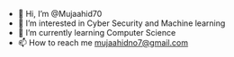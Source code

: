- 👋 Hi, I’m @Mujaahid70
- 👀 I’m interested in Cyber Security and Machine learning
- 🌱 I’m currently learning Computer Science
- 📫 How to reach me mujaahidno7@gmail.com

<!---
Mujaahid70/Mujaahid70 is a ✨ special ✨ repository because its `README.md` (this file) appears on your GitHub profile.
You can click the Preview link to take a look at your changes.
--->

